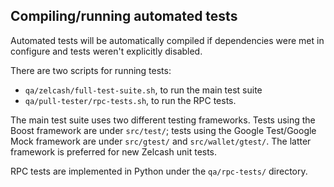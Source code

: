 Compiling/running automated tests
---------------------------------

Automated tests will be automatically compiled if dependencies were met in configure
and tests weren't explicitly disabled.

There are two scripts for running tests:

* ``qa/zelcash/full-test-suite.sh``, to run the main test suite
* ``qa/pull-tester/rpc-tests.sh``, to run the RPC tests.

The main test suite uses two different testing frameworks. Tests using the Boost
framework are under ``src/test/``; tests using the Google Test/Google Mock
framework are under ``src/gtest/`` and ``src/wallet/gtest/``. The latter framework
is preferred for new Zelcash unit tests.

RPC tests are implemented in Python under the ``qa/rpc-tests/`` directory.
